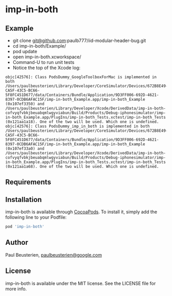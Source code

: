 # imp-in-both

## Example

- git clone git@github.com:paulb777/iid-modular-header-bug.git
- cd imp-in-both/Example/
- pod update
- open imp-in-both.xcworkspace/
- Command-U to run unit tests
- Notice the top of the Xcode log:

```
objc[42576]: Class PodsDummy_GoogleToolboxForMac is implemented in both /Users/paulbeusterien/Library/Developer/CoreSimulator/Devices/672B8E49-CA5F-43C5-BC66-5F8FC451D677/data/Containers/Bundle/Application/9D3FF006-692D-4621-8397-0CDB6AFAC15F/imp-in-both_Example.app/imp-in-both_Example (0x107ef3350) and /Users/paulbeusterien/Library/Developer/Xcode/DerivedData/imp-in-both-cofvyqfvbkjbeuabqmlwgyviabun/Build/Products/Debug-iphonesimulator/imp-in-both_Example.app/PlugIns/imp-in-both_Tests.xctest/imp-in-both_Tests (0x121aa1a18). One of the two will be used. Which one is undefined.
objc[42576]: Class PodsDummy_imp_in_both is implemented in both /Users/paulbeusterien/Library/Developer/CoreSimulator/Devices/672B8E49-CA5F-43C5-BC66-5F8FC451D677/data/Containers/Bundle/Application/9D3FF006-692D-4621-8397-0CDB6AFAC15F/imp-in-both_Example.app/imp-in-both_Example (0x107ef33a0) and /Users/paulbeusterien/Library/Developer/Xcode/DerivedData/imp-in-both-cofvyqfvbkjbeuabqmlwgyviabun/Build/Products/Debug-iphonesimulator/imp-in-both_Example.app/PlugIns/imp-in-both_Tests.xctest/imp-in-both_Tests (0x121aa1a68). One of the two will be used. Which one is undefined.
```


## Requirements

## Installation

imp-in-both is available through [CocoaPods](http://cocoapods.org). To install
it, simply add the following line to your Podfile:

```ruby
pod 'imp-in-both'
```

## Author

Paul Beusterien, paulbeusterien@google.com

## License

imp-in-both is available under the MIT license. See the LICENSE file for more info.
